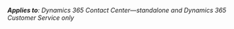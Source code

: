 _**Applies to**: Dynamics 365 Contact Center&mdash;standalone and Dynamics 365 Customer Service only_
